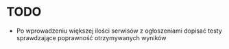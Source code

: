 # TODO

- Po wprowadzeniu większej ilości serwisów z ogłoszeniami dopisać testy sprawdzające poprawność otrzymywanych wyników
